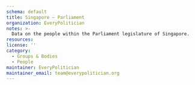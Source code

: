 ```yaml
---
schema: default
title: Singapore — Parliament
organization: EveryPolitician
notes: >-
  Data on the people within the Parliament legislature of Singapore.
resources:
license: ''
category:
  - Groups & Bodies
  - People
maintainer: EveryPolitician
maintainer_email: team@everypolitician.org
---
```

